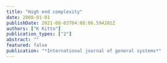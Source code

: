 ```yaml
---
title: "High end complexity"
date: 2008-01-01
publishDate: 2021-08-03T04:08:06.594201Z
authors: ["K Kitto"]
publication_types: ["2"]
abstract: ""
featured: false
publication: "*International journal of general systems*"
---
```


